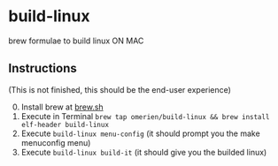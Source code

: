 # build-linux
brew formulae to build linux ON MAC

## Instructions

(This is not finished, this should be the end-user experience)

0. Install brew at [brew.sh](https://brew.sh)
1. Execute in Terminal `brew tap omerien/build-linux && brew install elf-header build-linux`
2. Execute `build-linux menu-config` (it should prompt you the make menuconfig menu)
3. Execute `build-linux build-it` (it should give you the builded linux)
